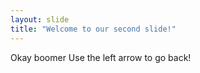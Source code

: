 ```yaml
---
layout: slide
title: "Welcome to our second slide!"
---
```

Okay boomer
Use the left arrow to go back!
